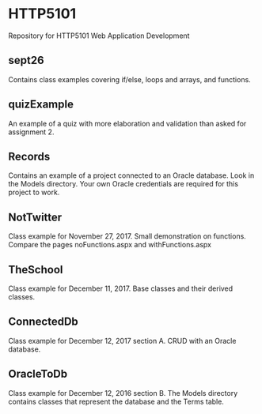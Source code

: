 # HTTP5101
Repository for HTTP5101 Web Application Development

## sept26
Contains class examples covering if/else, loops and arrays, and functions.

## quizExample
An example of a quiz with more elaboration and validation than asked for assignment 2. 

## Records
Contains an example of a project connected to an Oracle database. Look in the Models directory. Your own Oracle credentials are required for this project to work.

## NotTwitter
Class example for November 27, 2017. Small demonstration on functions. Compare the pages noFunctions.aspx and withFunctions.aspx

## TheSchool
Class example for December 11, 2017. Base classes and their derived classes. 

## ConnectedDb
Class example for December 12, 2017 section A. CRUD with an Oracle database. 

## OracleToDb 
Class example for December 12, 2016 section B. The Models directory contains classes that represent the database and the Terms table.